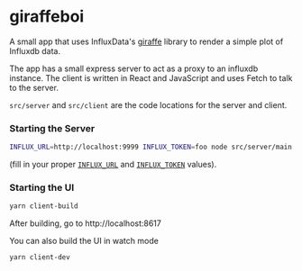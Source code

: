 # giraffeboi

A small app that uses InfluxData's [giraffe](https://github.com/influxdata/giraffe/tree/master/giraffe) library to render a simple plot of Influxdb data.

The app has a small express server to act as a proxy to an influxdb instance. The client is written in React and JavaScript and uses Fetch to talk to the server.

`src/server` and `src/client` are the code locations for the server and client.

### Starting the Server

```sh
INFLUX_URL=http://localhost:9999 INFLUX_TOKEN=foo node src/server/main.js
```

(fill in your proper [`INFLUX_URL`](https://docs.influxdata.com/influxdb/v2.0/reference/urls/) and [`INFLUX_TOKEN`](https://docs.influxdata.com/influxdb/v2.0/security/tokens/create-token/) values). 

### Starting the UI
```sh
yarn client-build
```

After building, go to http://localhost:8617

You can also build the UI in watch mode

```sh
yarn client-dev
```
